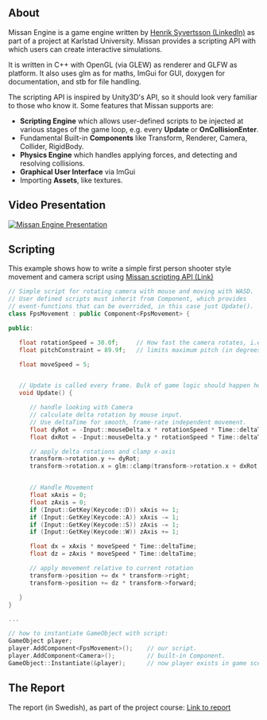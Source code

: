 ## About
Missan Engine is a game engine written by
[Henrik Syvertsson (LinkedIn)](https://www.linkedin.com/in/henrik-syvertsson-806983197/) 
as part of a project at Karlstad University. 
Missan provides a scripting API with which users can create interactive simulations. 

It is written in C++ with OpenGL (via GLEW) as renderer and GLFW as platform. 
It also uses glm as for maths, 
ImGui for GUI, 
doxygen for documentation, 
and stb for file handling. 

The scripting API is inspired by Unity3D's API, 
so it should look very familiar to those who know it. 
Some features that Missan supports are:
- **Scripting Engine** which allows user-defined scripts to be injected at various stages of the game loop,
e.g. every **Update** or **OnCollisionEnter**. 
- Fundamental Built-in **Components** like Transform, Renderer, Camera, Collider, RigidBody. 
- **Physics Engine** which handles applying forces, and detecting and resolving collisions. 
- **Graphical User Interface** via ImGui
- Importing **Assets**, like textures. 


## Video Presentation
[![Missan Engine Presentation](https://img.youtube.com/vi/S2b47aMwBjc/0.jpg)](https://www.youtube.com/watch?v=S2b47aMwBjc)

## Scripting
This example shows how to write a simple first person shooter style
movement and camera script using [Missan scripting API (Link)](https://henkasyvert.github.io/Missan/class_missan_1_1_component.html)
```c++
// Simple script for rotating camera with mouse and moving with WASD. 
// User defined scripts must inherit from Component, which provides
// event-functions that can be overrided, in this case just Update(). 
class FpsMovement : public Component<FpsMovement> {

public: 

   float rotationSpeed = 30.0f;     // How fast the camera rotates, i.e. mouse sensitivity. 
   float pitchConstraint = 89.9f;   // limits maximum pitch (in degrees), i.e. rotation on the x-axis. 

   float moveSpeed = 5;


   // Update is called every frame. Bulk of game logic should happen here. 
   void Update() {

      // handle looking with Camera
      // calculate delta rotation by mouse input. 
      // Use deltaTime for smooth, frame-rate independent movement. 
      float dyRot = -Input::mouseDelta.x * rotationSpeed * Time::deltaTime;
      float dxRot = -Input::mouseDelta.y * rotationSpeed * Time::deltaTime;

      // apply delta rotations and clamp x-axis
      transform->rotation.y += dyRot;
      transform->rotation.x = glm::clamp(transform->rotation.x + dxRot, -pitchConstraint, pitchConstraint);      


      // Handle Movement
      float xAxis = 0;
      float zAxis = 0;
      if (Input::GetKey(Keycode::D)) xAxis += 1;
      if (Input::GetKey(Keycode::A)) xAxis -= 1;
      if (Input::GetKey(Keycode::S)) zAxis -= 1;
      if (Input::GetKey(Keycode::W)) zAxis += 1;

      float dx = xAxis * moveSpeed * Time::deltaTime;
      float dz = zAxis * moveSpeed * Time::deltaTime;

      // apply movement relative to current rotation
      transform->position += dx * transform->right;
      transform->position += dz * transform->forward;

   }
}

...

// how to instantiate GameObject with script:
GameObject player;
player.AddComponent<FpsMovement>();    // our script. 
player.AddComponent<Camera>();         // built-in Component. 
GameObject::Instantiate(&player);      // now player exists in game scene. 

```
## The Report
The report (in Swedish), as part of the project course:
[Link to report](https://drive.google.com/file/d/1UEbyQDgeKQjmjQmAAX_eAy41uurMqaDQ/view?usp=sharing)
